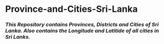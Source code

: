 # Province-and-Cities-Sri-Lanka

### *This Repository contains Provinces, Districts and Cities of Sri Lanka. Also contains the Longitude and Latitide of all cities in Sri Lanks.*
